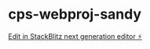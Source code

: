 # cps-webproj-sandy

[Edit in StackBlitz next generation editor ⚡️](https://stackblitz.com/~/github.com/sandyd08/cps-webproj-sandy)